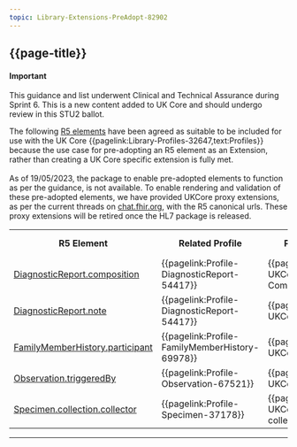 ```yaml
---
topic: Library-Extensions-PreAdopt-82902
---
```

## {{page-title}}

<div markdown="span" class="alert alert-success" role="alert"><h4><i class="fa fa-star"></i> Important</h4>

This guidance and list underwent Clinical and Technical Assurance during Sprint 6. This is a new content  added to UK Core and should undergo review in this STU2 ballot.
</div>

The following [R5 elements](https://hl7.org/fhir/versions.html#extensions) have been agreed as suitable to be included for use with the UK Core {{pagelink:Library-Profiles-32647,text:Profiles}} because the use case for pre-adopting an R5 element as an Extension, rather than creating a UK Core specific extension is fully met.
<br><br>
As of 19/05/2023, the package to enable pre-adopted elements to function as per the guidance, is not available. To enable rendering and validation of these pre-adopted elements, we have provided UKCore proxy extensions, as per the current threads on [chat.fhir.org](https://chat.fhir.org/#narrow/stream/179166-implementers/topic/R5.20Extensions.20for.20R4.3F), with the R5 canonical urls. These proxy extensions will be retired once the HL7 package is released.

<table class="assets">
<tr>
<th>R5 Element</th>
<th>Related Profile</th>
<th>Proxy Extension</th>
<th>Modifier Extension</th>
</tr>
<tr>
<td><a href="https://hl7.org/fhir/R5/diagnosticreport-definitions.html#DiagnosticReport.composition">DiagnosticReport.composition</a></td>
<td>{{pagelink:Profile-DiagnosticReport-54417}}</td>
<td>{{pagelink:Extension-UKCore-CompositionReference}}</td>
<td>NO</td>
</tr>
<tr>
<td><a href="https://hl7.org/fhir/R5/diagnosticreport-definitions.html#DiagnosticReport.note">DiagnosticReport.note</a></td>
<td>{{pagelink:Profile-DiagnosticReport-54417}}</td>
<td>{{pagelink:Extension-UKCore-Note}}</td>
<td>NO</td>
</tr>
<tr>
<td><a href="https://hl7.org/fhir/R5/familymemberhistory-definitions.html#FamilyMemberHistory.participant">FamilyMemberHistory.participant</a></td>
<td>{{pagelink:Profile-FamilyMemberHistory-69978}}</td>
<td>{{pagelink:Extension-UKCore-Participant}}</td>
<td>NO</td>
</tr>
<tr>
<td><a href="https://hl7.org/fhir/R5/observation-definitions.html#Observation.triggeredBy">Observation.triggeredBy</a></td>
<td>{{pagelink:Profile-Observation-67521}}</td>
<td>{{pagelink:Extension-UKCore-TriggeredBy}}</td>
<td>NO</td>
</tr>
<tr>
<td><a href="https://hl7.org/fhir/R5/specimen-definitions.html#Specimen.collection.collector">Specimen.collection.collector</a></td>
<td>{{pagelink:Profile-Specimen-37178}}</td>
<td>{{pagelink:Extension-UKCore-collectionCollector}}</td>
<td>NO</td>
</tr>

</table>

---